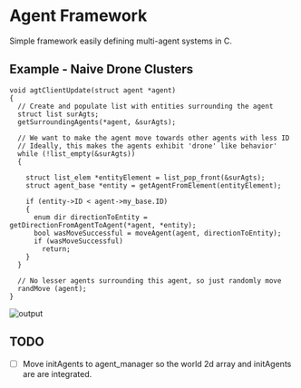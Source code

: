 # Agent Framework
Simple framework easily defining multi-agent systems in C. 
## Example - Naive Drone Clusters 
```
void agtClientUpdate(struct agent *agent) 
{
  // Create and populate list with entities surrounding the agent
  struct list surAgts;
  getSurroundingAgents(*agent, &surAgts);

  // We want to make the agent move towards other agents with less ID
  // Ideally, this makes the agents exhibit 'drone' like behavior'
  while (!list_empty(&surAgts))
  {

    struct list_elem *entityElement = list_pop_front(&surAgts);
    struct agent_base *entity = getAgentFromElement(entityElement);

    if (entity->ID < agent->my_base.ID)
    {
      enum dir directionToEntity = getDirectionFromAgentToAgent(*agent, *entity);
      bool wasMoveSuccessful = moveAgent(agent, directionToEntity);
      if (wasMoveSuccessful)
        return;
    }
  }
  
  // No lesser agents surrounding this agent, so just randomly move
  randMove (agent); 
}
```
![output](https://github.com/ChuckGarcian/multi-agent-system-framework/assets/76849825/14a9ac34-c363-4a42-90a9-f43775edc834)


## TODO
 - [ ] Move initAgents to agent_manager so the world 2d array and initAgents are
       are integrated.
